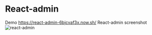 # React-admin
Demo https://react-admin-6bjcvaf3x.now.sh/ 
React-admin screenshot
![react-admin](https://raw.githubusercontent.com/kothing/react-admin/master/screenshot.jpg "可选标题")
